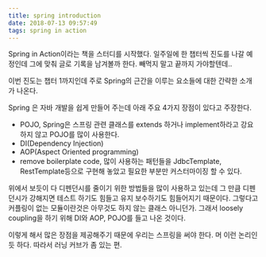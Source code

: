 ```yaml
---
title: spring introduction
date: 2018-07-13 09:57:49
tags: spring in action
---
```


Spring in Action이라는 책을 스터디를 시작했다. 일주일에 한 챕터씩 진도를 나갈 예정인데 그에 맞춰 글로 기록을 남겨볼까 한다. 빼먹지 말고 끝까지 가야할텐데..

이번 진도는 챕터 1까지인데 주로 Spring의 근간을 이루는 요소들에 대한 간략한 소개가 나온다.

Spring 은 자바 개발을 쉽게 만들어 주는데 아래 주요 4가지 장점이 있다고 주장한다.

- POJO, Spring은 스프링 관련 클래스를 extends 하거나 implement하라고 강요하지 않고 POJO를 많이 사용한다. 
- DI(Dependency Injection)
- AOP(Aspect Oriented programming)
- remove boilerplate code, 많이 사용하는 패턴들을 JdbcTemplate, RestTemplate등으로 구현해 놓았고 필요한 부분만 커스터마이징 할 수 있다.

위에서 보듯이 다 디펜던시를 줄이기 위한 방법들을 많이 사용하고 있는데 그 만큼 디펜던시가 강해지면 테스트 하기도 힘들고 유지 보수하기도 힘들어지기 때문이다. 그렇다고 커플링이 없는 모듈이란것은 아무것도 하지 않는 클래스 아니던가. 그래서 loosely coupling을 하기 위해 DI와 AOP, POJO를 들고 나온 것이다. 

이렇게 해서 많은 장점을 제공해주기 때문에 우리는 스프링을 써야 한다.
머 이런 논리인듯 하다. 따라서 러닝 커브가 좀 있는 편.
